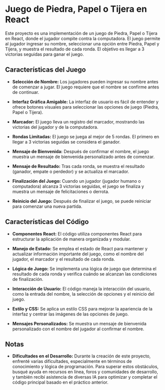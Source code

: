 # Juego de Piedra, Papel o Tijera en React

Este proyecto es una implementación de un juego de Piedra, Papel o Tijera en React, donde el jugador compite contra la computadora. El juego permite al jugador ingresar su nombre, seleccionar una opción entre Piedra, Papel y Tijera, y muestra el resultado de cada ronda. El objetivo es llegar a 3 victorias seguidas para ganar el juego.

## Características del Juego

- **Selección de Nombre:** Los jugadores pueden ingresar su nombre antes de comenzar a jugar. El juego requiere que el nombre se confirme antes de continuar.

- **Interfaz Gráfica Amigable:** La interfaz de usuario es fácil de entender y ofrece botones visuales para seleccionar las opciones de juego (Piedra, Papel o Tijera).

- **Marcador:** El juego lleva un registro del marcador, mostrando las victorias del jugador y de la computadora.

- **Rondas Limitadas:** El juego se juega al mejor de 5 rondas. El primero en llegar a 3 victorias seguidas se considera el ganador.

- **Mensaje de Bienvenida:** Después de confirmar el nombre, el juego muestra un mensaje de bienvenida personalizado antes de comenzar.

- **Mensaje de Resultado:** Tras cada ronda, se muestra el resultado (ganador, empate o perdedor) y se actualiza el marcador.

- **Finalización del Juego:** Cuando un jugador (jugador humano o computadora) alcanza 3 victorias seguidas, el juego se finaliza y muestra un mensaje de felicitaciones o derrota.

- **Reinicio del Juego:** Después de finalizar el juego, se puede reiniciar para comenzar una nueva partida.

## Características del Código

- **Componentes React:** El código utiliza componentes React para estructurar la aplicación de manera organizada y modular.

- **Manejo de Estado:** Se emplea el estado de React para mantener y actualizar información importante del juego, como el nombre del jugador, el marcador y el resultado de cada ronda.

- **Lógica de Juego:** Se implementa una lógica de juego que determina el resultado de cada ronda y verifica cuándo se alcanzan las condiciones de finalización.

- **Interacción de Usuario:** El código maneja la interacción del usuario, como la entrada del nombre, la selección de opciones y el reinicio del juego.

- **Estilo y CSS:** Se aplica un estilo CSS para mejorar la apariencia de la interfaz y centrar las imágenes de las opciones de juego.

- **Mensajes Personalizados:** Se muestra un mensaje de bienvenida personalizado con el nombre del jugador al confirmar el nombre.

## Notas

- **Dificultades en el Desarrollo:** Durante la creación de este proyecto, enfrenté varias dificultades, especialmente en términos de conocimiento y lógica de programación. Para superar estos obstáculos, busqué ayuda en recursos en línea, foros y comunidades de desarrollo, y también recibí asistencia de diversas IA para optimizar y completar el código principal basado en el práctico anterior.